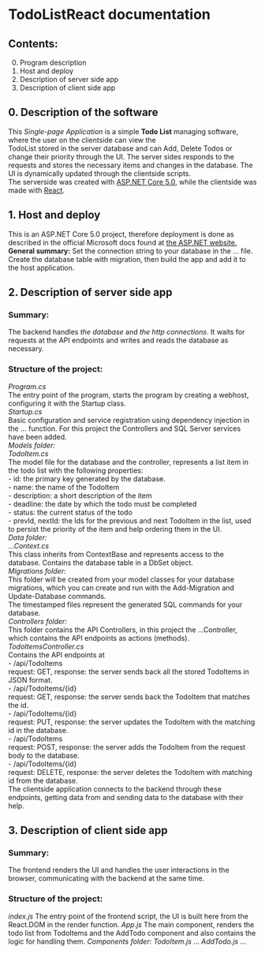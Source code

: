 # TodoListReact documentation
## Contents:
0. Program description
1. Host and deploy
2. Description of server side app
3. Description of client side app

## 0. Description of the software
  This _Single-page Application_ is a simple **Todo List** managing software, where the user on the clientside can view the  
  TodoList stored in the server database and can Add, Delete Todos or change their priority through the UI. The server sides responds to the  
  requests and stores the necessary items and changes in the database. The UI is dynamically updated through the clientside scripts.  
  The serverside was created with [ASP.NET Core 5.0](https://docs.microsoft.com/en-us/aspnet/core/?view=aspnetcore-5.0), while the clientside was made with [React](https://reactjs.org/).

## 1. Host and deploy
  This is an ASP.NET Core 5.0 project, therefore deployment is done as described in the official Microsoft docs found at [the ASP.NET website.](https://docs.microsoft.com/en-us/aspnet/core/host-and-deploy/?view=aspnetcore-5.0)  
  **General summary:**
  Set the connection string to your database in the ... file. Create the database table with migration, then build the app and add it to the host application.

## 2. Description of server side app
### Summary:
  The backend handles _the database_ and _the http connections_. It waits for requests at the API endpoints and writes and reads the database as necessary.
### Structure of the project:
  _Program.cs_  
  The entry point of the program, starts the program by creating a webhost, configuring it with the Startup class.  
  _Startup.cs_  
  Basic configuration and service registration using dependency injection in the ... function. For this project the Controllers and SQL Server services have been added.  
  _Models folder:_   
  _TodoItem.cs_  
    The model file for the database and the controller, represents a list item in the todo list with the following properties:  
    -  id: the primary key generated by the database.  
    -  name: the name of the TodoItem  
    -  description: a short description of the item  
    -  deadline: the date by which the todo must be completed  
    -  status: the current status of the todo  
    -  prevId, nextId: the Ids for the previous and next TodoItem in the list, used to persist the priority of the item and help ordering them in the UI.  
  _Data folder:_  
	  _...Context.cs_  
	  This class inherits from ContextBase and represents access to the database. Contains the database table in a DbSet object.  
  _Migrations folder:_  
	  This folder will be created from your model classes for your database migrations, which you can create and run with the Add-Migration and Update-Database commands.  
	  The timestamped files represent the generated SQL commands for your database.  
  _Controllers folder:_  
	  This folder contains the API Controllers, in this project the ...Controller, which contains the API endpoints as actions (methods).  
	  _TodoItemsController.cs_  
	  Contains the API endpoints at  
		  -  /api/TodoItems  
			  request: GET, response: the server sends back all the stored TodoItems in JSON format.  
		  -  /api/TodoItems/{id}  
			request: GET, response: the server sends back the TodoItem that matches the id.  
		-  /api/TodoItems/{id}  
			request: PUT, response: the server updates the TodoItem with the matching id in the database.  
		-  /api/TodoItems  
			request: POST, response: the server adds the TodoItem from the request body to the database.  
		-  /api/TodoItems/{id}  
			request: DELETE, response: the server deletes the TodoItem with matching id from the database.  
	The clientside application connects to the backend through these endpoints, getting data from and sending data to the database with their help.  

## 3. Description of client side app
### Summary:
  The frontend renders the UI and handles the user interactions in the browser, communicating with the backend at the same time.
### Structure of the project:
  _index.js_
  The entry point of the frontend script, the UI is built here from the React.DOM in the render function.
  _App.js_
  The main component, renders the todo list from TodoItems and the AddTodo component and also contains the logic for handling them.
  _Components folder:_
	  _TodoItem.js_
	...
	  _AddTodo.js_
	...




